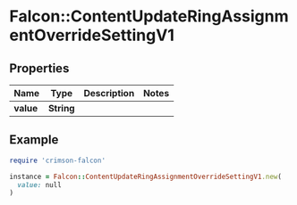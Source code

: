 # Falcon::ContentUpdateRingAssignmentOverrideSettingV1

## Properties

| Name | Type | Description | Notes |
| ---- | ---- | ----------- | ----- |
| **value** | **String** |  |  |

## Example

```ruby
require 'crimson-falcon'

instance = Falcon::ContentUpdateRingAssignmentOverrideSettingV1.new(
  value: null
)
```

